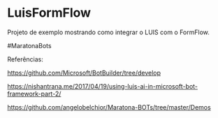 # LuisFormFlow

Projeto de exemplo mostrando como integrar o LUIS com o FormFlow.

#MaratonaBots


Referências:

https://github.com/Microsoft/BotBuilder/tree/develop


https://nishantrana.me/2017/04/19/using-luis-ai-in-microsoft-bot-framework-part-2/


https://github.com/angelobelchior/Maratona-BOTs/tree/master/Demos
